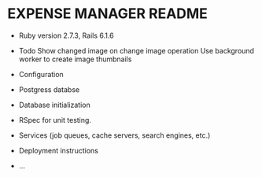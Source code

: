 # EXPENSE MANAGER README




* Ruby version 2.7.3, Rails 6.1.6

* Todo
    Show changed image on change image operation
    Use background worker to create image thumbnails

* Configuration

* Postgress databse

* Database initialization

* RSpec for unit testing.

* Services (job queues, cache servers, search engines, etc.)

* Deployment instructions

* ...
